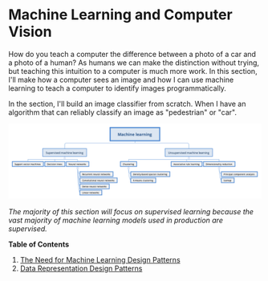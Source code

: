 # Machine Learning and Computer Vision

How do you teach a computer the difference between a photo of a car and a photo of a human? As humans we can make the distinction without trying, but teaching this intuition to a computer is much more work. In this section, I'll make how a computer sees an image and how I can use machine learning to teach a computer to identify images programmatically. 

In the section, I'll build an image classifier from scratch. When I have an algorithm that can reliably classify an image as "pedestrian" or "car".



![Machine learning map](./resources/MachineLearning.png)

*The majority of this section will focus on supervised learning because the vast majority of machine learning models used in production are supervised.*





**Table of Contents**	

1. [The Need for Machine Learning Design Patterns](./ml/1.TheNeed4MachineLearningDesignPatterns.md)
2. [Data Representation Design Patterns](./ml/2.DataRepresentationDesignPatterns.md)


